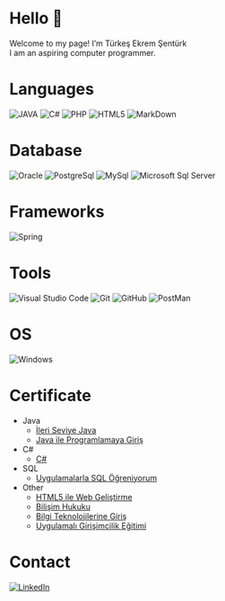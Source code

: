 # Hello 👋
Welcome to my page!  I’m Türkeş Ekrem Şentürk  
I am an aspiring computer programmer.

# Languages
![JAVA](https://img.shields.io/badge/java-white?style=for-the-badge&logo=openjdk&logoColor=000000)
![C#](https://img.shields.io/badge/CSHARP-000000?style=for-the-badge&logo=csharp&logoColor=white)
![PHP](https://img.shields.io/badge/php-777BB4?style=for-the-badge&logo=php&logoColor=white)
![HTML5](https://img.shields.io/badge/html5-E34F26?style=for-the-badge&logo=html5&logoColor=white)
![MarkDown](https://img.shields.io/badge/markdown-000000?style=for-the-badge&logo=markdown&logoColor=white)

# Database
![Oracle](https://img.shields.io/badge/oracle-F80000?style=for-the-badge&logo=oracle&logoColor=white)
![PostgreSql](https://img.shields.io/badge/postgresql-4169E1?style=for-the-badge&logo=postgresql&logoColor=white)
![MySql](https://img.shields.io/badge/mysql-4479A1?style=for-the-badge&logo=mysql&logoColor=white)
![Microsoft Sql Server](https://img.shields.io/badge/MicroSoftSqlServer-4479A1?style=for-the-badge&logo=microsoftsqlserver&logoColor=white)

# Frameworks
![Spring](https://img.shields.io/badge/spring-6DB33F?style=for-the-badge&logo=spring&logoColor=white)

# Tools
![Visual Studio Code](https://img.shields.io/badge/visualstudiocode-007ACC?style=for-the-badge&logo=visualstudiocode&logoColor=white)
![Git](https://img.shields.io/badge/git-F05032?style=for-the-badge&logo=git&logoColor=white)
![GitHub](https://img.shields.io/badge/github-181717?style=for-the-badge&logo=github&logoColor=white)
![PostMan](https://img.shields.io/badge/postman-FF6C37?style=for-the-badge&logo=postman&logoColor=white)

# OS
![Windows](https://img.shields.io/badge/windows-000000?style=for-the-badge&logo=windows&logoColor=white)

# Certificate

* Java
  * [İleri Seviye Java](https://cbde9c3c-877b-43fe-9b68-bad376950f10.filesusr.com/ugd/932824_966488c6b70947128a7f4dd2a07f9305.pdf)
  * [Java ile Programlamaya Giriş](https://cbde9c3c-877b-43fe-9b68-bad376950f10.filesusr.com/ugd/932824_49e57c207f5340bd90dffb13136e1797.pdf)
* C#
  * [C#](https://cbde9c3c-877b-43fe-9b68-bad376950f10.filesusr.com/ugd/932824_1af806aea7c24ece878bde9350a7d553.pdf)
* SQL
  * [Uygulamalarla SQL Öğreniyorum](https://cbde9c3c-877b-43fe-9b68-bad376950f10.filesusr.com/ugd/932824_4dc435f24e2641859eb22c4864cc0664.pdf)
* Other
  * [HTML5 ile Web Geliştirme](https://cbde9c3c-877b-43fe-9b68-bad376950f10.filesusr.com/ugd/932824_33016a27ce194096a568df4010651438.pdf)
  * [Bilişim Hukuku](https://cbde9c3c-877b-43fe-9b68-bad376950f10.filesusr.com/ugd/932824_b33d1562c96e49cdba885f9d5c969c63.pdf)
  * [Bilgi Teknolojilerine Giriş](https://cbde9c3c-877b-43fe-9b68-bad376950f10.filesusr.com/ugd/932824_10f37741dfbe49a18f1ca2a555d78661.pdf)
  * [Uygulamalı Girişimcilik Eğitimi]()

  


# Contact
[![LinkedIn](https://img.shields.io/badge/linkedin-0A66C2?style=for-the-badge&logo=linkedin&logoColor=white)](https://www.linkedin.com/in/t%C3%BCrke%C5%9F-ekrem-%C5%9Fent%C3%BCrk-6aa8b3202/)

<!---
icon atma
![Blogger](https://img.shields.io/badge/metin-metin rengi?style=for-the-badge(still)&logo=(logo)&logoColor=white(logo rengi))
--->



<!--- Eski Readme.md

- 👋 Hi, I’m @EkojeaNx
- 👀 I’m interested in JAVA
- 🌱 I’m currently learning JAVA
- 💞️ I’m looking to collaborate on ...
- 📫 How to reach me turkesekremsenturk@outlook.com
- 📫 https://www.linkedin.com/in/t%C3%BCrke%C5%9F-ekrem-%C5%9Fent%C3%BCrk-6aa8b3202/
- 📫 https://turkesekremsenturk.wixsite.com/ekojeanx


EkojeaNx/EkojeaNx is a ✨ special ✨ repository because its `README.md` (this file) appears on your GitHub profile.
You can click the Preview link to take a look at your changes.
--->
